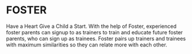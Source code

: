 # FOSTER
Have a Heart Give a Child a Start. With the help of Foster, experienced foster parents can signup to as trainers to train and educate future foster parents, who can sign up as trainees. Foster pairs up trainers and trainees with maximum similarities so they can relate more with each other.
